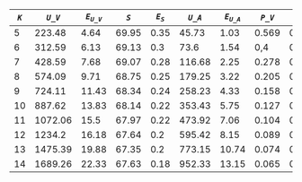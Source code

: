 ﻿| ***`K`*** | ***`U_V`*** | ***`E`<sub>`U_V`</sub>*** | ***`S`*** | ***`E`<sub>`S`</sub>*** | ***`U_A`*** | ***`E`<sub>`U_A`</sub>*** | ***`P_V`*** | ***`E`<sub>`P_V`</sub>*** | ***`P_A`*** | ***`E`<sub>`P_A`</sub>*** |
|-----------|-------------|---------------------------|-----------|-------------------------|-------------|---------------------------|-------------|---------------------------|-------------|---------------------------|
| 5         | 223.48      | 4.64                      | 69.95     | 0.35                    | 45.73       | 1.03                      | 0.569       | 0.014                     | 2.036       | 0.058                     |
| 6         | 312.59      | 6.13                      | 69.13     | 0.3                     | 73.6        | 1.54                      | 0,4         | 0.011                     | 1,2         | 0.033                     |
| 7         | 428.59      | 7.68                      | 69.07     | 0.28                    | 116.68      | 2.25                      | 0.278       | 0.006                     | 0.729       | 0.019                     |
| 8         | 574.09      | 9.71                      | 68.75     | 0.25                    | 179.25      | 3.22                      | 0.205       | 0.004                     | 0.461       | 0.01                      |
| 9         | 724.11      | 11.43                     | 68.34     | 0.24                    | 258.23      | 4.33                      | 0.158       | 0.003                     | 0.308       | 0.006                     |
| 10        | 887.62      | 13.83                     | 68.14     | 0.22                    | 353.43      | 5.75                      | 0.127       | 0.002                     | 0.221       | 0.004                     |
| 11        | 1072.06     | 15.5                      | 67.97     | 0.22                    | 473.92      | 7.06                      | 0.104       | 0.002                     | 0.16        | 0.003                     |
| 12        | 1234.2      | 16.18                     | 67.64     | 0.2                     | 595.42      | 8.15                      | 0.089       | 0.001                     | 0.126       | 0.002                     |
| 13        | 1475.39     | 19.88                     | 67.35     | 0.2                     | 773.15      | 10.74                     | 0.074       | 0.001                     | 0.096       | 0.001                     |
| 14        | 1689.26     | 22.33                     | 67.63     | 0.18                    | 952.33      | 13.15                     | 0.065       | 0.001                     | 0.078       | 0.001                     |
